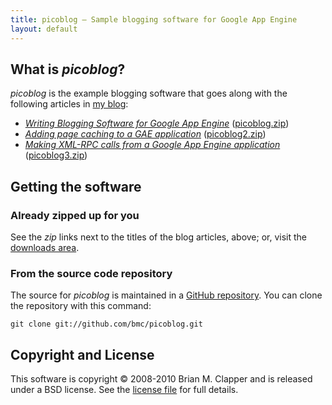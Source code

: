 ```yaml
---
title: picoblog — Sample blogging software for Google App Engine
layout: default
---
```


## What is *picoblog*?

*picoblog* is the example blogging software that goes along with the
 following articles in [my blog][]:

* [*Writing Blogging Software for Google App Engine*][article1]
  ([picoblog.zip][])
* [*Adding page caching to a GAE application*][article2]
  ([picoblog2.zip][])
* [*Making XML-RPC calls from a Google App Engine application*][article3]
  ([picoblog3.zip][])
  
[my blog]: http://brizzled.clapper.org/
[article1]: http://brizzled.clapper.org/id/77
[article2]: http://brizzled.clapper.org/id/78
[article3]: http://brizzled.clapper.org/id/80
[picoblog.zip]: http://github.com/downloads/bmc/picoblog/picoblog.zip
[picoblog2.zip]: http://github.com/downloads/bmc/picoblog/picoblog2.zip
[picoblog3.zip]: http://github.com/downloads/bmc/picoblog/picoblog3.zip

## Getting the software

### Already zipped up for you

See the *zip* links next to the titles of the blog articles, above; or,
visit the [downloads area][].

[downloads area]: http://github.com/bmc/picoblog/downloads

### From the source code repository

The source for *picoblog* is maintained in a [GitHub repository][]. You can
clone the repository with this command:

    git clone git://github.com/bmc/picoblog.git

[GitHub repository]: http://github.com/bmc/picoblog

## Copyright and License

This software is copyright &copy; 2008-2010 Brian M. Clapper and is released
under a BSD license. See the [license file][] for full details.

[license file]: license.html
